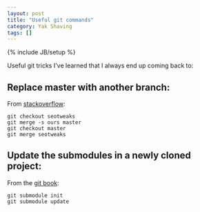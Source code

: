 ```yaml
---
layout: post
title: "Useful git commands"
category: Yak Shaving
tags: []
---
```

{% include JB/setup %}

Useful git tricks I've learned that I always end up coming back to:

## Replace master with another branch:
From [stackoverflow](http://stackoverflow.com/questions/2862590/how-to-replace-master-branch-in-git-entirely-from-another-branch):

	git checkout seotweaks
	git merge -s ours master
	git checkout master
	git merge seotweaks

## Update the submodules in a newly cloned project:
From the [git book](http://book.git-scm.com/5_submodules.html):

	git submodule init
	git submodule update